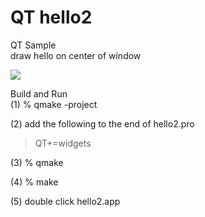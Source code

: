 QT hello2
===============

QT Sample <br/>
draw hello on center of window <br/>

<image src="https://raw.githubusercontent.com/ohwada/MAC_cpp_Samples/master/qt5/hello2/hello2.png" > <br/>

Build and Run <br/>
(1) % qmake -project <br/>

(2) add the following to the end of hello2.pro <br/>

> QT+=widgets <br/>

(3) % qmake <br/>

(4) % make <br/>

(5) double click hello2.app <br/>


